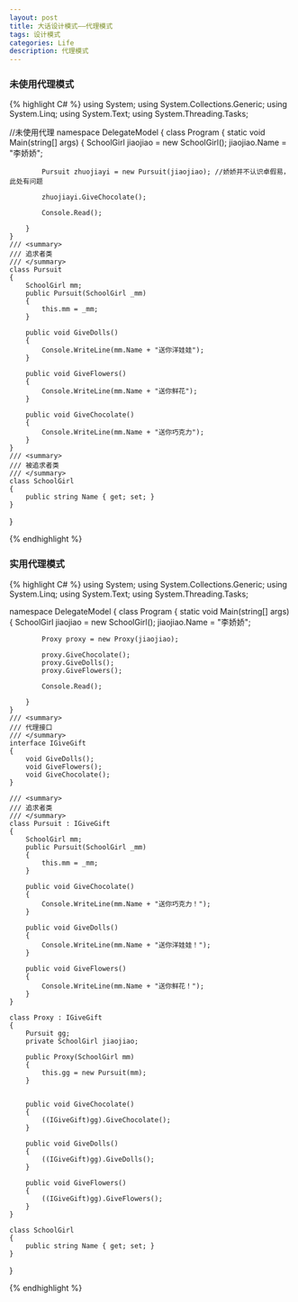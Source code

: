 ```yaml
---
layout: post
title: 大话设计模式——代理模式
tags: 设计模式
categories: Life
description: 代理模式
---
```




### 未使用代理模式

{% highlight C# %}
using System;
using System.Collections.Generic;
using System.Linq;
using System.Text;
using System.Threading.Tasks;

//未使用代理
namespace DelegateModel
{
    class Program
    {
        static void Main(string[] args)
        {
            SchoolGirl jiaojiao = new SchoolGirl();
            jiaojiao.Name = "李娇娇";

            Pursuit zhuojiayi = new Pursuit(jiaojiao); //娇娇并不认识卓假易，此处有问题

            zhuojiayi.GiveChocolate();

            Console.Read();

        }
    }
    /// <summary>
    /// 追求者类
    /// </summary>
    class Pursuit
    {
        SchoolGirl mm;
        public Pursuit(SchoolGirl _mm)
        {
            this.mm = _mm;
        }

        public void GiveDolls()
        {
            Console.WriteLine(mm.Name + "送你洋娃娃");
        }

        public void GiveFlowers()
        {
            Console.WriteLine(mm.Name + "送你鲜花");
        }

        public void GiveChocolate()
        {
            Console.WriteLine(mm.Name + "送你巧克力");
        }
    }
    /// <summary>
    /// 被追求者类
    /// </summary>
    class SchoolGirl
    {
        public string Name { get; set; }
    }
}


{% endhighlight %}


### 实用代理模式

{% highlight C# %}
using System;
using System.Collections.Generic;
using System.Linq;
using System.Text;
using System.Threading.Tasks;

namespace DelegateModel
{
    class Program
    {
        static void Main(string[] args)
        {
            SchoolGirl jiaojiao = new SchoolGirl();
            jiaojiao.Name = "李娇娇";

            Proxy proxy = new Proxy(jiaojiao);

            proxy.GiveChocolate();
            proxy.GiveDolls();
            proxy.GiveFlowers();

            Console.Read();

        }
    }
    /// <summary>
    /// 代理接口
    /// </summary>
    interface IGiveGift
    {
        void GiveDolls();
        void GiveFlowers();
        void GiveChocolate();
    }

    /// <summary>
    /// 追求者类
    /// </summary>
    class Pursuit : IGiveGift
    {
        SchoolGirl mm;
        public Pursuit(SchoolGirl _mm)
        {
            this.mm = _mm;
        }

        public void GiveChocolate()
        {
            Console.WriteLine(mm.Name + "送你巧克力！");
        }

        public void GiveDolls()
        {
            Console.WriteLine(mm.Name + "送你洋娃娃！");
        }

        public void GiveFlowers()
        {
            Console.WriteLine(mm.Name + "送你鲜花！");
        }
    }

    class Proxy : IGiveGift
    {
        Pursuit gg;
        private SchoolGirl jiaojiao;

        public Proxy(SchoolGirl mm)
        {
            this.gg = new Pursuit(mm);
        }


        public void GiveChocolate()
        {
            ((IGiveGift)gg).GiveChocolate();
        }

        public void GiveDolls()
        {
            ((IGiveGift)gg).GiveDolls();
        }

        public void GiveFlowers()
        {
            ((IGiveGift)gg).GiveFlowers();
        }
    }

    class SchoolGirl
    {
        public string Name { get; set; }
    }
}


{% endhighlight %}
